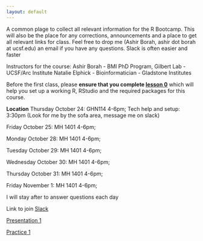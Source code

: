 ```yaml
---
layout: default
---
```


A common plage to collect all relevant information for the R Bootcamp. This will also be the place for any corrections, announcements and a place to get all relevant links for class. Feel free to drop me (Ashir Borah, ashir dot borah at ucsf.edu) an email if you have any questions. Slack is often easier and faster

Instructors for the course: 
Ashir Borah - BMI PhD Program, Gilbert Lab - UCSF/Arc Institute
Natalie Elphick - Bioinformatician - Gladstone Institutes

Before the first class, please **ensure that you complete [lesson 0](https://ashir.shinyapps.io/lesson_0_pres/)** which will help you set up a working R, RStudio and the required packages for this course.

**Location**
Thursday October 24: GHN114 4-6pm;
                    Tech help and setup: 3:30pm (Look for me by the sofa area, message me on slack)

Friday October 25: MH 1401 4-6pm;

Monday October 28:  MH 1401 4-6pm;

Tuesday October 29: MH 1401 4-6pm;

Wednesday October 30: MH 1401 4-6pm;

Thursday October 31: MH 1401 4-6pm;

Friday November 1: MH 1401 4-6pm;

I will stay after to answer questions each day

Link to join [Slack](https://join.slack.com/t/c3bootcamp2024/shared_invite/zt-2tfqf5bsw-F3~stu2EmwcX3CvNTGQbIA)



[Presentation 1](https://drive.google.com/uc?export=download&id=1jaWq2ohJA5fMTLorcUNJ4I2YuXg6kfeh)

[Practice 1](https://drive.google.com/uc?export=download&id=1P3WY8IiEYDAYYeb6Vw5m6sYJ1yZe8qRw)

<!-- [Presentation 2](https://drive.google.com/uc?export=download&id=1SU2nNQkK5TPup4n4VhWr7MHWbmPSgbuT)

[Practice 2](https://drive.google.com/uc?export=download&id=1SiPAl3dQ09xL10oQ0EtJRaw6FzY4sJBl)

[Presentation 3](https://drive.google.com/uc?export=download&id=18-DMekLh7lNUpnbMnaFD-hxSFvMPn0AF)

[Practice 3](https://drive.google.com/uc?export=download&id=10-oTNd7jEiEmEvj9kVfffLCjGcNfG8p2)

[Practice 3 Data](https://drive.google.com/uc?export=download&id=1I6rAjghZnXnbAkYLv7GNE4F4ZIxF44ne)

Practice [RNAseq analysis](https://drive.google.com/uc?export=download&id=10WNhc02j-PkDGcezTERFkb17isiyOleS)

Weekend Practice Solutions [RNAseq analysis solutions](https://drive.google.com/uc?export=download&id=1uyWYZTmlk71WqHg6faf-o2HU7qajmQ-k)

[Presentation 4](https://drive.google.com/uc?export=download&id=1dOrPVX7ED1zXZ-rQRMP6qvlSNSBx4VO-)

[Practice 4](https://drive.google.com/uc?export=download&id=1eq7U7b4VmGPxRLSXpJ0sg5SCqux11bT1)

 [Single Cell RNAseq](https://ucsf.box.com/s/vqw586w4ihwqdr4j06wrkvz1q5xf9zpg)

[Presentation 5](https://drive.google.com/uc?export=download&id=1WYbge5sJ8AO0kQ_ZCE1QrceEdl4GZKQp)

[Practice 5](https://drive.google.com/uc?export=download&id=1Ea3qvDyg9XzqYoXxAW5petsJTDEr9gVZ)

[Presentation 6](https://drive.google.com/uc?export=download&id=1_pXgcOMHzrOEVrPb6PmtvFz5FrZPapdu)

[Practice 6](https://drive.google.com/uc?export=download&id=1462X2-ElsMgshRphLw_ek3RKrVKXgmOG)

[Presentation 7](https://drive.google.com/uc?export=download&id=1qeggsgqto61kc7-B2cZg8OIstTcK2UxV)

[Practice 7](https://drive.google.com/uc?export=download&id=14hOQXEwLYJYQ2Sr53o7gPJGhObV45Fk6)

<!-- Weekend Practice [DepMap Analysis](https://drive.google.com/uc?export=download&id=1dX8JG9x28MvwxV16wvtEvRllgouLH1vl) -->

<!--- [DepMap Analysis Solutions](https://drive.google.com/uc?export=download&id=1HGu_MHX2aFNmDFMbncho0F5yiMY4J0zj) --->
